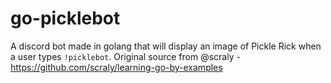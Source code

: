# go-picklebot
 A  discord bot made in golang that will display an image of Pickle Rick when a user types ```!picklebot```.
 Original source from @scraly - https://github.com/scraly/learning-go-by-examples
